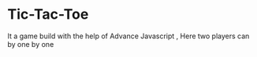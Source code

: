 # Tic-Tac-Toe 
It a game build with the help of Advance Javascript , Here two players can by one by one 
